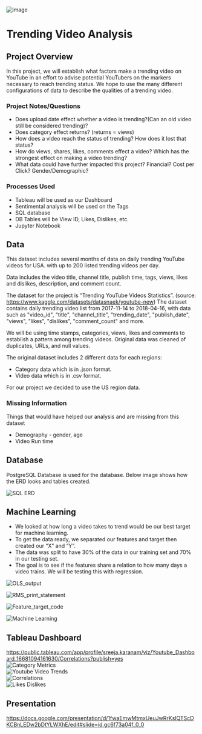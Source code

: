 
<br/>![image](https://user-images.githubusercontent.com/105166481/198424022-199c03fb-bfb8-4d18-b173-70d5fd4b72af.png)
# Trending Video Analysis



 ## Project Overview
In this project, we will establish what factors make a trending video on YouTube in an effort to advise potential YouTubers on the markers necessary to reach trending status. We hope to use the many different configurations of data to describe the qualities of a trending video.
    
 ### Project Notes/Questions
 * Does upload date effect whether a video is trending?(Can an old video still be considered trending)?
 * Does category effect returns? (returns = views)
 * How does a video reach the status of trending? How does it lost that status?
 * How do views, shares, likes, comments effect a video? Which has the strongest effect on making a video trending?
 * What data could have further impacted this project? Financial? Cost per Click? Gender/Demographic?

### Processes Used
 * Tableau will be used as our Dashboard
 * Sentimental analysis will be used on the Tags
 * SQL database
 * DB Tables will be View ID, Likes, Dislikes, etc.
 * Jupyter Notebook

## Data
This dataset includes several months of data on daily trending YouTube videos for USA. with up to 200 listed trending videos per day.

Data includes the video title, channel title, publish time, tags, views, likes and dislikes, description, and comment count.


The dataset for the project is “Trending YouTube Videos Statistics”. (source: https://www.kaggle.com/datasets/datasnaek/youtube-new) 
The dataset contains daily trending video list from 2017-11-14 to 2018-04-16, with data such as "video_id", "title", "channel_title", "trending_date", "publish_date", "views", "likes", "dislikes", "comment_count" and more.

We will be using time stamps, categories, views, likes and comments to establish a pattern among trending videos. Original data was cleaned of duplicates, URLs, and null values. 

The original dataset includes 2 different data for each regions:
- Category data which is in .json format. 
- Video data which is in .csv format.

For our project we decided to use the US region data.

### Missing Information
Things that would have helped our analysis and are missing from this dataset
* Demography -  gender, age
* Video Run time


## Database

PostgreSQL Database is used for the database. Below image shows how the ERD looks and tables created.

![SQL ERD](https://user-images.githubusercontent.com/105166481/202933161-f047f5d9-4216-42d1-9a30-f1508c0c7f77.png)


## Machine Learning

* We looked at how long a video takes to trend would be our best target for machine learning. 
* To get the data ready, we separated our features and target then created our “X” and “Y”. 
* The data was split to have 30% of the data in our training set and 70% in our testing set. 
* The goal is to see if the features share a relation to how many days a video trains. We will be testing this with regression.

![OLS_output](https://user-images.githubusercontent.com/105166481/202933331-3e24fcf1-41b3-49ee-9b02-c66600cf09f6.png) <br/>

![RMS_print_statement](https://user-images.githubusercontent.com/105166481/202933339-f3635763-4ed9-4c70-82f6-d824d56fc174.png) <br/>

![Feature_target_code](https://user-images.githubusercontent.com/105166481/202933352-f5cf1d34-e9e7-4e96-a7a2-d6b5e577b613.png) <br/>

![Machine Learning](https://user-images.githubusercontent.com/105166481/202583583-f1ec491b-b662-4cab-a56c-a3d317dfd072.png)



## Tableau Dashboard
https://public.tableau.com/app/profile/sreeja.karanam/viz/Youtube_Dashboard_16681094161630/Correlations?publish=yes <br/>
![Category Metrics](https://user-images.githubusercontent.com/105166481/201225288-930cceed-feba-4592-9a7e-0c9fd3e696fb.png)
<br/>
![Youtube Video Trends](https://user-images.githubusercontent.com/105166481/201225305-21b8a933-2514-4463-8cf8-9fb11abd4cea.png)<br/>
![Correlations](https://user-images.githubusercontent.com/105166481/202583020-0c36a0ab-d494-40d2-bb3d-16354c71b5fd.png)<br/>
![Likes   Dislikes](https://user-images.githubusercontent.com/105166481/202583053-6fd49104-4057-41d9-b851-51bcf9dc9603.png)<br/>



## Presentation
https://docs.google.com/presentation/d/1fwaEmwMtmxUeuJwRrKsIQTScDKCBnLEDw2bDtYLWXhE/edit#slide=id.gc6f73a04f_0_0







